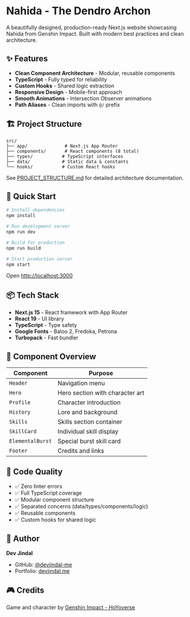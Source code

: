 # Nahida - The Dendro Archon

A beautifully designed, production-ready Next.js website showcasing Nahida from Genshin Impact. Built with modern best practices and clean architecture.

## ✨ Features

- **Clean Component Architecture** - Modular, reusable components
- **TypeScript** - Fully typed for reliability
- **Custom Hooks** - Shared logic extraction
- **Responsive Design** - Mobile-first approach
- **Smooth Animations** - Intersection Observer animations
- **Path Aliases** - Clean imports with `@/` prefix

## 🏗️ Project Structure

```
src/
├── app/              # Next.js App Router
├── components/       # React components (8 total)
├── types/           # TypeScript interfaces
├── data/            # Static data & constants
└── hooks/           # Custom React hooks
```

See [PROJECT_STRUCTURE.md](./PROJECT_STRUCTURE.md) for detailed architecture documentation.

## 🚀 Quick Start

```bash
# Install dependencies
npm install

# Run development server
npm run dev

# Build for production
npm run build

# Start production server
npm start
```

Open [http://localhost:3000](http://localhost:3000)

## 📦 Tech Stack

- **Next.js 15** - React framework with App Router
- **React 19** - UI library
- **TypeScript** - Type safety
- **Google Fonts** - Baloo 2, Fredoka, Petrona
- **Turbopack** - Fast bundler

## 🧩 Component Overview

| Component | Purpose |
|-----------|---------|
| `Header` | Navigation menu |
| `Hero` | Hero section with character art |
| `Profile` | Character introduction |
| `History` | Lore and background |
| `Skills` | Skills section container |
| `SkillCard` | Individual skill display |
| `ElementalBurst` | Special burst skill card |
| `Footer` | Credits and links |

## 📝 Code Quality

- ✅ Zero linter errors
- ✅ Full TypeScript coverage
- ✅ Modular component structure
- ✅ Separated concerns (data/types/components/logic)
- ✅ Reusable components
- ✅ Custom hooks for shared logic

## 👤 Author

**Dev Jindal**
- GitHub: [@devjindal-me](https://github.com/devjindal-me)
- Portfolio: [devjindal.me](https://devjindal.me)

## 🎮 Credits

Game and character by [Genshin Impact - HoYoverse](https://genshin.hoyoverse.com/)